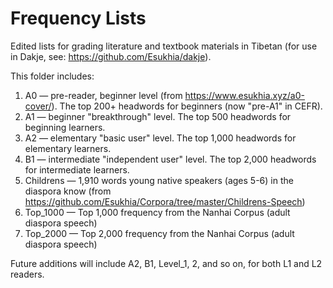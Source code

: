 # Frequency Lists 

Edited lists for grading literature and textbook materials in Tibetan (for use in Dakje, see: https://github.com/Esukhia/dakje). 

This folder includes: 

1) A0 — pre-reader, beginner level (from https://www.esukhia.xyz/a0-cover/). The top 200+ headwords for beginners (now "pre-A1" in CEFR). 
2) A1 — beginner "breakthrough" level. The top 500 headwords for beginning learners. 
3) A2 — elementary "basic user" level. The top 1,000 headwords for elementary learners. 
4) B1 — intermediate "independent user" level. The top 2,000 headwords for intermediate learners. 
5) Childrens — 1,910 words young native speakers (ages 5-6) in the diaspora know (from https://github.com/Esukhia/Corpora/tree/master/Childrens-Speech)
6) Top_1000 — Top 1,000 frequency from the Nanhai Corpus (adult diaspora speech)
7) Top_2000 — Top 2,000 frequency from the Nanhai Corpus (adult diaspora speech)

Future additions will include A2, B1, Level_1, 2, and so on, for both L1 and L2 readers. 
